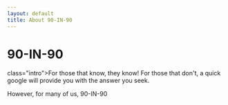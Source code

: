 ```yaml
---
layout: default
title: About 90-IN-90
---
```


<div class="post">
	<h1 class="pageTitle">90-IN-90</h1>
	<p>class="intro">For those that know, they know! For those that don't, a quick google will provide you with the answer you seek.</p>
	<p>However, for many of us, 90-IN-90 </p>
</div>

